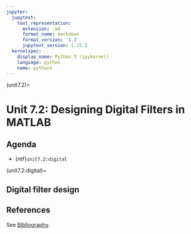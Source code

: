 ```yaml
---
jupyter:
  jupytext:
    text_representation:
      extension: .md
      format_name: markdown
      format_version: '1.3'
      jupytext_version: 1.15.2
  kernelspec:
    display_name: Python 3 (ipykernel)
    language: python
    name: python3
---
```


<!-- #region slideshow={"slide_type": "slide"} -->
(unit7.2)=
# Unit 7.2: Designing Digital Filters in MATLAB
<!-- #endregion -->

<!-- #region slideshow={"slide_type": "notes"} -->
## Agenda

* {ref}`unit7.2:digital`
<!-- #endregion -->

<!-- #region slideshow={"slide_type": "slide"} -->
(unit7.2:digital)=
## Digital filter design
<!-- #endregion -->

<!-- #region slideshow={"slide_type": "notes"} -->
## References

See [Bibliography](/zbib).
<!-- #endregion -->

```python

```
